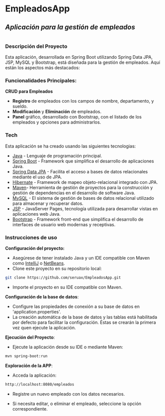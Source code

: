 # EmpleadosApp

## _Aplicación para la gestión de empleados_
#
### Descripción del Proyecto
Esta aplicación, desarrollada en Spring Boot utilizando Spring Data JPA, JSP, MySQL y Bootstrap, está diseñada para la gestión de empleados.
Aquí están los aspectos más destacados:


### Funcionalidades Principales:
**CRUD para Empleados**
- **Registro** de empleados con los campos de nombre, departamento, y sueldo.
- **Modificación** y **Eliminación** de empleados.
- **Panel** gráfico, desarrollado con Bootstrap, con el listado de los empleados y opciones para administrarlos.


### Tech
Esta aplicación se ha creado usando las siguientes tecnologias:
- [Java] - Lenguaje de programación principal.
- [Spring Boot] - Framework que simplifica el desarrollo de aplicaciones Java.
- [Spring Data JPA] - Facilita el acceso a bases de datos relacionales mediante el uso de JPA.
- [Hibernate] - Framework de mapeo objeto-relacional integrado con JPA.
- [Maven]- Herramienta de gestión de proyectos para la construcción y gestión de dependencias en el desarrollo de software Java.
- [MySQL] - El sistema de gestión de bases de datos relacional utilizado para almacenar y recuperar datos.
- [JSP] - JavaServer Pages, tecnología utilizada para desarrollar vistas en aplicaciones web Java.
- [Bootstrap] - Framework front-end que simplifica el desarrollo de interfaces de usuario web modernas y receptivas.

### Instrucciones de uso
**Configuración del proyecto:**
- Asegúrese de tener instalado Java y un IDE compatible con Maven como [IntelliJ] o [NetBeans].
- Clone este proyecto en su repositorio local: 
```sh
git clone https://github.com/seruax/EmpleadosApp.git
```
- Importe el proyecto en su IDE compatible con Maven.

**Configuración de la base de datos**:
- Configure las propiedades de conexión a su base de datos en 'application.properties'.
- La creación automática de la base de datos y las tablas está habilitada por defecto para facilitar la configuración. Éstas se crearán la primera vez quen ejecute la aplicación.

**Ejecución del Proyecto**:
- Ejecute la aplicación desde su IDE o mediante Maven:
```sh
mvn spring-boot:run
```

**Exploración de la APP**:
- Acceda la aplicación:
```sh
http://localhost:8080/empleados
```
- Registre un nuevo empleado con los datos necesarios.
- Si necesita editar, o eliminar el empleado, seleccione la opción correspondiente.



   [Java]: <https://www.oracle.com/es/java/technologies/downloads/>
   [Spring Boot]: <https://spring.io/projects/spring-boot>
   [Spring Data JPA]: <https://spring.io/projects/spring-data-jpa>
   [Hibernate]: <https://hibernate.org>
   [MySQL]: <https://www.mysql.com>
   [Maven]: <https://maven.apache.org>
   [IntelliJ]: <https://www.jetbrains.com/es-es/idea/>
   [NetBeans]: <https://netbeans.apache.org/front/main/>
   [JSP]: <https://www.oracle.com/java/technologies/jspt.html>
   [Bootstrap]: <https://getbootstrap.com>


